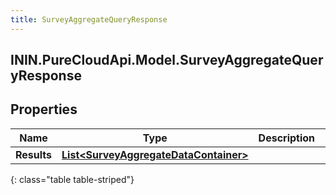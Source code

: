 ```yaml
---
title: SurveyAggregateQueryResponse
---
```

## ININ.PureCloudApi.Model.SurveyAggregateQueryResponse

## Properties

|Name | Type | Description | Notes|
|------------ | ------------- | ------------- | -------------|
| **Results** | [**List&lt;SurveyAggregateDataContainer&gt;**](SurveyAggregateDataContainer.html) |  | [optional] |
{: class="table table-striped"}


